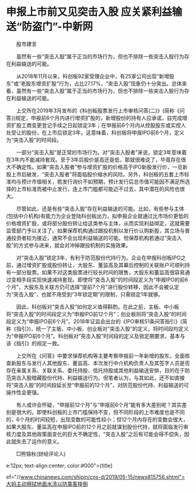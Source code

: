 # 申报上市前又见突击入股 应关紧利益输送“防盗门”-中新网

　　股市建言

　　虽然有一些“突击入股”属于正当的市场行为，但也不排除一些突击入股行为存在利益输送的可能。

　　从2018年11月以来，科创板92家受理企业中，有25家公司出现“新增股东”或“老股东增资扩股”行为，占比27.17%，“突击入股”现象仍十分突出。总体来看，虽然有一些“突击入股”属于正当的市场行为，但也不排除一些突击入股行为存在利益输送的可能。

　　上交所在2019年3月发布的《科创板股票发行上市审核问答(二)》(简称《问答》)规定，申报前6个月内进行增资扩股的，新增股份的持有人应承诺，自完成增资扩股工商变更登记手续之日起锁定3年；在申报前6个月内从控股股东或实控人处受让的股份，在上市后锁定3年。这意味着，科创板将申报IPO前6个月，定义为“突击入股”的时间段。

　　一部分“突击入股”是正常的市场行为。对“突击入股者”来说，锁定3年意味着在3年内不能减持套现。至于3年后股价是高还是低，那就很难说了，毕竟存在很大不确定性。如果“突击入股者”参与增资扩股的价格高于IPO新股发行价，一旦新股上市后破发，“突击入股者”将面临股价缩水的风险。另外，科创板的五套上市标准均与预计市值相关，若发行询价不如预期，预计发行后总市值可能因不满足所选择的上市标准而被中止发行，连上市门槛都可能迈不过去，其中潜在的风险也很大。

　　尽管如此，还是有些“突击入股”存在利益输送的可能。比如，有些参与主体(包括中介机构)有能力为企业登陆科创板出力，拟申报企业就通过比市场价更低的价格增资扩股，或将部分股份转让给这类参与主体，从而实现利益绑定，这就需要监管部门予以关注了。如果保荐机构通过跟投机制以发行价认购新股，其立场与普通投资者较为接近，通常不会出现利益输送的可能。但保荐机构若通过“突击入股”的方式参与进来，就会对冲掉跟投机制的实施效果。

　　对“突击入股”锁定3年，有利于防范股份代持行为。企业在申报科创板IPO之前，通过增资扩股或股份转让，大股东、董监高及其幕后控制的关联账户可顺利持有一部分股票。如果不对这类股票进行较长时间的限售，大股东和董监高很容易通过变相手段实现快速减持套现。即使将“突击入股”的时间段定义为“申报IPO的前6个月”，大股东及关联方仍可选择“提前7个月”进行股份转移，因此不会被认定为“突击入股”，也就不用受到“3年锁定期”的限制，只需锁定1年就够。

　　因此，科创板对“突击入股”如何定义值得斟酌。在此之前，主板、中小板将“突击入股”的时间段定义为“申报IPO前12个月”；创业板则将“突击入股”的时间段定义为“申报IPO前6个月”。2018年证监会出台的《IPO审核51条问答指引》(简称《指引》)，统一了主板、中小板、创业板对“突击入股”的定义，将时间段均定义为“申报IPO前6个月”。科创板对“突击入股”时间段的定义及锁定期要求，基本与该《指引》的规定一致。

　　上交所在《问答》中要求保荐机构等主要考察申报前一年新增的股东，全面核查新股东与发行人其他股东、董监高、本次发行中介机构负责人及其签字人员是否存在亲属关系、关联关系、委托持股、信托持股或其他利益输送安排，目的在于防范突击入股暗藏股份代持、利益输送行为。但笔者认为，与其如此，还不如直接将“突击入股”的时间段延长至“申报前的12个月”，对防范股份代持、利益输送的可操作性会更强。

　　有人或许会怀疑，“申报前12个月”与“申报前6个月”能有多大差别呢？其实差别是很大的。即使科创板的上市门槛保持不变，但不同阶段的上市难度也是不同的，6个月的时间较短，出现变数的可能性较小；但12个月内存在的变数会很大，如果大股东、董监高在申报IPO前的12个月之前就谋划股份代持，就将面临发行审核力度及其他政策面变化的巨大不确定性，“突击入股”之后有可能会得不偿失，因此就失去了运作的意义。

　　□熊锦秋(财经评论人)

e:12px; text-align:center; color:#000">{title}

ef="//www.chinanews.com/shipin/cns-d/2019/05-15/news815756.shtml">大妈主动擦拭地面水渍以防乘客摔倒
